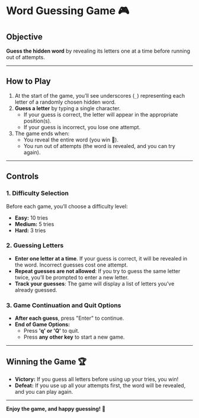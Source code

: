 # Word Guessing Game 🎮

## Objective  
**Guess the hidden word** by revealing its letters one at a time before running out of attempts.

---

## How to Play
1. At the start of the game, you’ll see underscores (`_`) representing each letter of a randomly chosen hidden word.
2. **Guess a letter** by typing a single character.
   - If your guess is correct, the letter will appear in the appropriate position(s).
   - If your guess is incorrect, you lose one attempt.
3. The game ends when:
   - You reveal the entire word (you win 🎉).
   - You run out of attempts (the word is revealed, and you can try again).

---

## Controls

### 1. Difficulty Selection
Before each game, you’ll choose a difficulty level:
- **Easy:** 10 tries
- **Medium:** 5 tries
- **Hard:** 3 tries

### 2. Guessing Letters
- **Enter one letter at a time**. If your guess is correct, it will be revealed in the word. Incorrect guesses cost one attempt.
- **Repeat guesses are not allowed**: If you try to guess the same letter twice, you’ll be prompted to enter a new letter.
- **Track your guesses**: The game will display a list of letters you’ve already guessed.

### 3. Game Continuation and Quit Options
- **After each guess**, press "Enter" to continue.
- **End of Game Options:**
  - Press **'q' or 'Q'** to quit.
  - Press **any other key** to start a new game.

---

## Winning the Game 🏆  
- **Victory:** If you guess all letters before using up your tries, you win!
- **Defeat:** If you use up all your attempts first, the word will be revealed, and you can play again.

---

**Enjoy the game, and happy guessing!** 🎊
